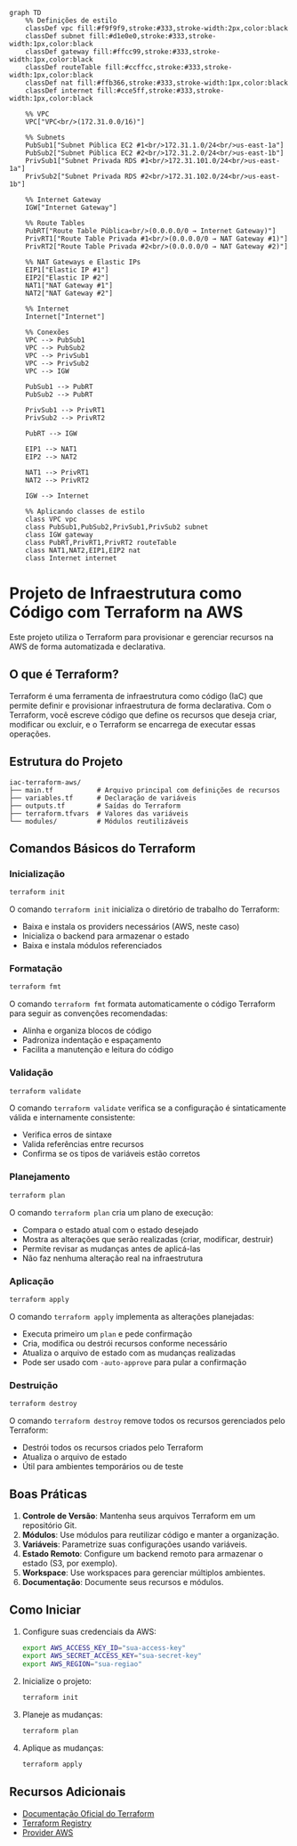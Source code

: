 ```mermaid
graph TD
    %% Definições de estilo
    classDef vpc fill:#f9f9f9,stroke:#333,stroke-width:2px,color:black
    classDef subnet fill:#d1e0e0,stroke:#333,stroke-width:1px,color:black
    classDef gateway fill:#ffcc99,stroke:#333,stroke-width:1px,color:black
    classDef routeTable fill:#ccffcc,stroke:#333,stroke-width:1px,color:black
    classDef nat fill:#ffb366,stroke:#333,stroke-width:1px,color:black
    classDef internet fill:#cce5ff,stroke:#333,stroke-width:1px,color:black
    
    %% VPC
    VPC["VPC<br/>(172.31.0.0/16)"] 
    
    %% Subnets
    PubSub1["Subnet Pública EC2 #1<br/>172.31.1.0/24<br/>us-east-1a"]
    PubSub2["Subnet Pública EC2 #2<br/>172.31.2.0/24<br/>us-east-1b"]
    PrivSub1["Subnet Privada RDS #1<br/>172.31.101.0/24<br/>us-east-1a"]
    PrivSub2["Subnet Privada RDS #2<br/>172.31.102.0/24<br/>us-east-1b"]
    
    %% Internet Gateway
    IGW["Internet Gateway"]
    
    %% Route Tables
    PubRT["Route Table Pública<br/>(0.0.0.0/0 → Internet Gateway)"]
    PrivRT1["Route Table Privada #1<br/>(0.0.0.0/0 → NAT Gateway #1)"]
    PrivRT2["Route Table Privada #2<br/>(0.0.0.0/0 → NAT Gateway #2)"]
    
    %% NAT Gateways e Elastic IPs
    EIP1["Elastic IP #1"]
    EIP2["Elastic IP #2"]
    NAT1["NAT Gateway #1"]
    NAT2["NAT Gateway #2"]
    
    %% Internet
    Internet["Internet"]
    
    %% Conexões
    VPC --> PubSub1
    VPC --> PubSub2
    VPC --> PrivSub1
    VPC --> PrivSub2
    VPC --> IGW
    
    PubSub1 --> PubRT
    PubSub2 --> PubRT
    
    PrivSub1 --> PrivRT1
    PrivSub2 --> PrivRT2
    
    PubRT --> IGW
    
    EIP1 --> NAT1
    EIP2 --> NAT2
    
    NAT1 --> PrivRT1
    NAT2 --> PrivRT2
    
    IGW --> Internet
    
    %% Aplicando classes de estilo
    class VPC vpc
    class PubSub1,PubSub2,PrivSub1,PrivSub2 subnet
    class IGW gateway
    class PubRT,PrivRT1,PrivRT2 routeTable
    class NAT1,NAT2,EIP1,EIP2 nat
    class Internet internet
```


# Projeto de Infraestrutura como Código com Terraform na AWS

Este projeto utiliza o Terraform para provisionar e gerenciar recursos na AWS de forma automatizada e declarativa.

## O que é Terraform?

Terraform é uma ferramenta de infraestrutura como código (IaC) que permite definir e provisionar infraestrutura de forma declarativa. Com o Terraform, você escreve código que define os recursos que deseja criar, modificar ou excluir, e o Terraform se encarrega de executar essas operações.

## Estrutura do Projeto

```
iac-terraform-aws/
├── main.tf           # Arquivo principal com definições de recursos
├── variables.tf      # Declaração de variáveis
├── outputs.tf        # Saídas do Terraform
├── terraform.tfvars  # Valores das variáveis
└── modules/          # Módulos reutilizáveis
```

## Comandos Básicos do Terraform

### Inicialização

```bash
terraform init
```

O comando `terraform init` inicializa o diretório de trabalho do Terraform:
- Baixa e instala os providers necessários (AWS, neste caso)
- Inicializa o backend para armazenar o estado
- Baixa e instala módulos referenciados

### Formatação

```bash
terraform fmt
```

O comando `terraform fmt` formata automaticamente o código Terraform para seguir as convenções recomendadas:
- Alinha e organiza blocos de código
- Padroniza indentação e espaçamento
- Facilita a manutenção e leitura do código

### Validação

```bash
terraform validate
```

O comando `terraform validate` verifica se a configuração é sintaticamente válida e internamente consistente:
- Verifica erros de sintaxe
- Valida referências entre recursos
- Confirma se os tipos de variáveis estão corretos

### Planejamento

```bash
terraform plan
```

O comando `terraform plan` cria um plano de execução:
- Compara o estado atual com o estado desejado
- Mostra as alterações que serão realizadas (criar, modificar, destruir)
- Permite revisar as mudanças antes de aplicá-las
- Não faz nenhuma alteração real na infraestrutura

### Aplicação

```bash
terraform apply
```

O comando `terraform apply` implementa as alterações planejadas:
- Executa primeiro um `plan` e pede confirmação
- Cria, modifica ou destrói recursos conforme necessário
- Atualiza o arquivo de estado com as mudanças realizadas
- Pode ser usado com `-auto-approve` para pular a confirmação

### Destruição

```bash
terraform destroy
```

O comando `terraform destroy` remove todos os recursos gerenciados pelo Terraform:
- Destrói todos os recursos criados pelo Terraform
- Atualiza o arquivo de estado
- Útil para ambientes temporários ou de teste

## Boas Práticas

1. **Controle de Versão**: Mantenha seus arquivos Terraform em um repositório Git.
2. **Módulos**: Use módulos para reutilizar código e manter a organização.
3. **Variáveis**: Parametrize suas configurações usando variáveis.
4. **Estado Remoto**: Configure um backend remoto para armazenar o estado (S3, por exemplo).
5. **Workspace**: Use workspaces para gerenciar múltiplos ambientes.
6. **Documentação**: Documente seus recursos e módulos.

## Como Iniciar

1. Configure suas credenciais da AWS:
   ```bash
   export AWS_ACCESS_KEY_ID="sua-access-key"
   export AWS_SECRET_ACCESS_KEY="sua-secret-key"
   export AWS_REGION="sua-regiao"
   ```

2. Inicialize o projeto:
   ```bash
   terraform init
   ```

3. Planeje as mudanças:
   ```bash
   terraform plan
   ```

4. Aplique as mudanças:
   ```bash
   terraform apply
   ```

## Recursos Adicionais

- [Documentação Oficial do Terraform](https://www.terraform.io/docs)
- [Terraform Registry](https://registry.terraform.io/)
- [Provider AWS](https://registry.terraform.io/providers/hashicorp/aws/latest/docs)
